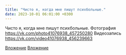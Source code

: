 ```yaml
---
title: "Чисто я, когда мне пишут психбольные."
date: 2023-10-01 06:01:00 +0300
---
```


Чисто я, когда мне пишут психбольные.
Фотография
https://vk.com/photo41076938_457250280
Видеозапись
https://vk.com/video41076938_456239663

[Вложение](https://vk.com/photo41076938_457250280)
[Вложение](https://vk.com/video41076938_456239663)
